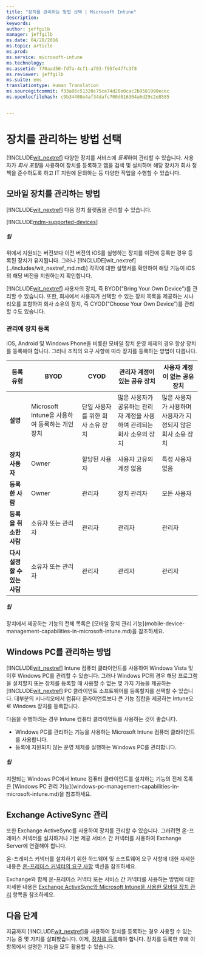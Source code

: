 ```yaml
---
title: "장치를 관리하는 방법 선택 | Microsoft Intune"
description: 
keywords: 
author: jeffgilb
manager: jeffgilb
ms.date: 04/28/2016
ms.topic: article
ms.prod: 
ms.service: microsoft-intune
ms.technology: 
ms.assetid: 770aad50-fd7a-4cf1-a793-f95fe47fc3f8
ms.reviewer: jeffgilb
ms.suite: ems
translationtype: Human Translation
ms.sourcegitcommit: f33a86c51320c75ce74d20e0cac2b9581990ecec
ms.openlocfilehash: c9b34408e4af34dafc700d016304a6d29c2e8585


---
```


# 장치를 관리하는 방법 선택
[!INCLUDE[wit_nextref](../includes/wit_nextref_md.md)] 다양한 장치를 서비스에 *등록*하여 관리할 수 있습니다. 사용자가 *회사 포털*을 사용하여 장치를 등록하고 앱을 검색 및 설치하며 해당 장치가 회사 정책을 준수하도록 하고 IT 지원에 문의하는 등 다양한 작업을 수행할 수 있습니다.

## 모바일 장치를 관리하는 방법
[!INCLUDE[wit_nextref](../includes/wit_nextref_md.md)] 다음 장치 플랫폼을 관리할 수 있습니다.

[!INCLUDE[mdm-supported-devices](../includes/mdm-supported-devices.md)]

<div class="alert alert-tip">
  <h5><span class="icon-tip"></span> 팁</h5>
  <p>위에서 지원되는 버전보다 이전 버전의 iOS를 실행하는 장치를 이전에 등록한 경우 등록된 장치가 유지됩니다. 그러나 [!INCLUDE[wit_nextref](../includes/wit_nextref_md.md)] 각각에 대한 설명서를 확인하여 해당 기능이 iOS의 해당 버전을 지원하는지 확인합니다.</p>
</div>

[!INCLUDE[wit_nextref](../includes/wit_nextref_md.md)] 사용자의 장치, 즉 BYOD("Bring Your Own Device")를 관리할 수 있습니다. 또한, 회사에서 사용자가 선택할 수 있는 장치 목록을 제공하는 시나리오를 포함하여 회사 소유의 장치, 즉 CYOD(“Choose Your Own Device”)를 관리할 수도 있습니다.

### 관리에 장치 등록
iOS, Android 및 Windows Phone을 비롯한 모바일 장치 운영 체제의 경우 항상 장치를 등록해야 합니다. 그러나 조직의 요구 사항에 따라 장치를 등록하는 방법이 다릅니다.

|등록 유형|BYOD|CYOD|관리자 계정이 있는 공유 장치|사용자 계정이 없는 공유 장치|
|-------------------|--------|--------|--------------------------------------|----------------------------------------|
|**설명**|Microsoft Intune을 사용하여 등록하는 개인 장치|단일 사용자를 위한 회사 소유 장치|많은 사용자가 공유하는 관리자 계정을 사용하여 관리되는 회사 소유의 장치|많은 사용자가 사용하며 사용자가 지정되지 않은 회사 소유 장치|
|**장치 사용자**|Owner|할당된 사용자|사용자 고유의 계정 없음|특정 사용자 없음|
|**등록한 사람**|Owner|관리자|장치 관리자|모든 사용자|
|**등록을 취소한 사람**|소유자 또는 관리자|관리자|관리자|관리자|
|**다시 설정할 수 있는 사람**|소유자 또는 관리자|관리자|관리자|관리자|

<div class="alert alert-tip">
  <h5><span class="icon-tip"></span> 팁</h5>
  <p>장치에서 제공하는 기능의 전체 목록은 [모바일 장치 관리 기능](mobile-device-management-capabilities-in-microsoft-intune.md)을 참조하세요.</p>
</div>



## Windows PC를 관리하는 방법
[!INCLUDE[wit_nextref](../includes/wit_nextref_md.md)] Intune 컴퓨터 클라이언트를 사용하여 Windows Vista 및 이후 Windows PC를 관리할 수 있습니다. 그러나 Windows PC의 경우 해당 프로그램을 설치할지 또는 장치를 등록할 때 사용할 수 없는 몇 가지 기능을 제공하는 [!INCLUDE[wit_nextref](../includes/wit_nextref_md.md)] PC 클라이언트 소프트웨어를 등록할지를 선택할 수 있습니다. 대부분의 시나리오에서 컴퓨터 클라이언트보다 큰 기능 집합을 제공하는 Intune으로 Windows 장치를 등록합니다.

다음을 수행하려는 경우 Intune 컴퓨터 클라이언트를 사용하는 것이 좋습니다.
<ul>
<li>Windows PC를 관리하는 기능을 사용하는 Microsoft Intune 컴퓨터 클라이언트를 사용합니다.</li>
<li>등록에 지원되지 않는 운영 체제를 실행하는 Windows PC를 관리합니다.</li>
</ul>

<div class="alert alert-tip">
  <h5><span class="icon-tip"></span> 팁</h5>
  <p>지원되는 Windows PC에서 Intune 컴퓨터 클라이언트를 설치하는 기능의 전체 목록은 [Windows PC 관리 기능](windows-pc-management-capabilities-in-microsoft-intune.md)을 참조하세요.</p>
</div>

## Exchange ActiveSync 관리
또한 Exchange ActiveSync를 사용하여 장치를 관리할 수 있습니다. 그러려면 온-프레미스 커넥터를 설치하거나 기본 제공 서비스 간 커넥터를 사용하여 Exchange Server에 연결해야 합니다.

온-프레미스 커넥터를 설치하기 위한 하드웨어 및 소프트웨어 요구 사항에 대한 자세한 내용은 [온-프레미스 커넥터의 요구 사항](/intune/deploy-use/intune-on-premises-exchange-connector#requirements-for-the-on-premises-connect) 섹션을 참조하세요.

Exchange와 함께 온-프레미스 커넥터 또는 서비스 간 커넥터를 사용하는 방법에 대한 자세한 내용은 [Exchange ActiveSync와 Microsoft Intune을 사용한 모바일 장치 관리](/intune/deploy-use/mobile-device-management-with-exchange-activesync-and-microsoft-intune) 항목을 참조하세요.



## 다음 단계
지금까지 [!INCLUDE[wit_nextref](../includes/wit_nextref_md.md)]을 사용하여 장치를 등록하는 경우 사용할 수 있는 기능 중 몇 가지를 살펴봤습니다. 이제, [장치를 등록](/intune/deploy-use/enroll-devices-in-microsoft-intune)해야 합니다. 장치를 등록한 후에 이 항목에서 설명한 기능을 모두 활용할 수 있습니다. <!--lindavr: There's a logical flaw in our "get to know/get started" content. You can take the path in this topic or you can take the path in the What to know before your get started topic. And they don't cover the same ground. -->



<!--HONumber=Jun16_HO4-->


